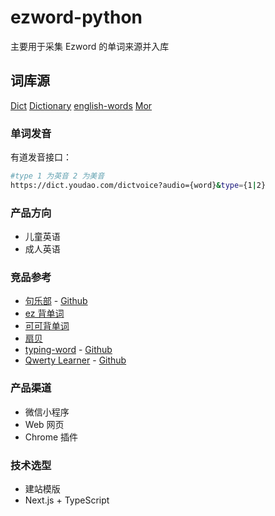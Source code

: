 # ezword-python

主要用于采集 Ezword 的单词来源并入库

## 词库源

[Dict](https://github.com/kajweb/dict)
[Dictionary](https://github.com/mahavivo/english-dictionary)
[english-words](https://github.com/dwyl/english-words)
[Mor](https://github.com/Zhangtd/MorTransformation)

### 单词发音

有道发音接口：

```bash
#type 1 为英音 2 为美音
https://dict.youdao.com/dictvoice?audio={word}&type={1|2}

```

### 产品方向

-   儿童英语
-   成人英语

### 竞品参考

-   [句乐部](https://julebu.co/) - [Github](https://github.com/cuixueshe/earthworm)
-   [ez 背单词](https://ezbdc.dashu.ai/)
-   [可可背单词](http://word.kekenet.com/)
-   [扇贝](https://web.shanbay.com/web/main/index)
-   [typing-word](https://typing-word.ttentau.top/#/practice) - [Github](https://github.com/zyronon/typing-word)
-   [Qwerty Learner](https://qwerty.kaiyi.cool/) - [Github](https://github.com/RealKai42/qwerty-learner/)

### 产品渠道

-   微信小程序
-   Web 网页
-   Chrome 插件

### 技术选型

-   建站模版
-   Next.js + TypeScript
